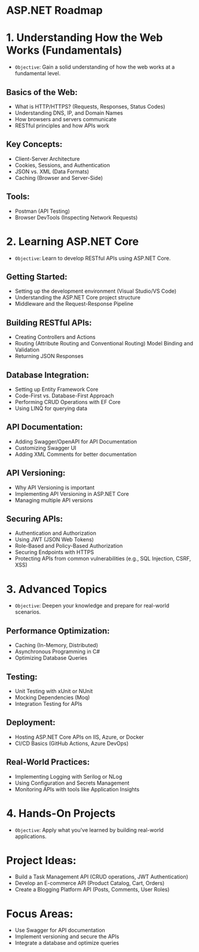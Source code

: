 # ASP.NET Roadmap
# 1. Understanding How the Web Works (Fundamentals)
- `Objective`: Gain a solid understanding of how the web works at a fundamental level.

## Basics of the Web:

- What is HTTP/HTTPS? (Requests, Responses, Status Codes)
- Understanding DNS, IP, and Domain Names
- How browsers and servers communicate
- RESTful principles and how APIs work
## Key Concepts:

- Client-Server Architecture
- Cookies, Sessions, and Authentication
- JSON vs. XML (Data Formats)
- Caching (Browser and Server-Side)

## Tools:

- Postman (API Testing)
- Browser DevTools (Inspecting Network Requests)
# 2. Learning ASP.NET Core
- `Objective`: Learn to develop RESTful APIs using ASP.NET Core.

## Getting Started:

- Setting up the development environment (Visual Studio/VS Code)
- Understanding the ASP.NET Core project structure
- Middleware and the Request-Response Pipeline

 ## Building RESTful APIs:

- Creating Controllers and Actions
- Routing (Attribute Routing and Conventional Routing)
 Model Binding and Validation
- Returning JSON Responses

## Database Integration:

- Setting up Entity Framework Core
- Code-First vs. Database-First Approach
- Performing CRUD Operations with EF Core
- Using LINQ for querying data

## API Documentation:

- Adding Swagger/OpenAPI for API Documentation
- Customizing Swagger UI
- Adding XML Comments for better documentation

## API Versioning:

- Why API Versioning is important
- Implementing API Versioning in ASP.NET Core
- Managing multiple API versions

## Securing APIs:

- Authentication and Authorization
- Using JWT (JSON Web Tokens)
- Role-Based and Policy-Based Authorization
- Securing Endpoints with HTTPS
- Protecting APIs from common vulnerabilities (e.g., SQL Injection, CSRF, XSS)

# 3. Advanced Topics
- `Objective`: Deepen your knowledge and prepare for real-world scenarios.

## Performance Optimization:

- Caching (In-Memory, Distributed)
- Asynchronous Programming in C#
- Optimizing Database Queries

## Testing:

- Unit Testing with xUnit or NUnit
- Mocking Dependencies (Moq)
- Integration Testing for APIs

## Deployment:

- Hosting ASP.NET Core APIs on IIS, Azure, or Docker
- CI/CD Basics (GitHub Actions, Azure DevOps)

## Real-World Practices:

- Implementing Logging with Serilog or NLog
- Using Configuration and Secrets Management
- Monitoring APIs with tools like Application Insights

# 4. Hands-On Projects
- `Objective`: Apply what you've learned by building real-world applications.

# Project Ideas:

- Build a Task Management API (CRUD operations, JWT Authentication)
- Develop an E-commerce API (Product Catalog, Cart, Orders)
- Create a Blogging Platform API (Posts, Comments, User Roles)

# Focus Areas:

- Use Swagger for API documentation
- Implement versioning and secure the APIs
- Integrate a database and optimize queries